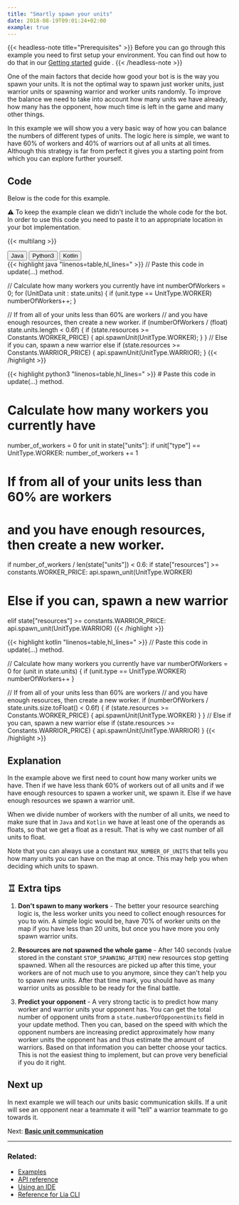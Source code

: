 ```yaml
---
title: "Smartly spawn your units"
date: 2018-08-19T09:01:24+02:00
example: true
---
```


{{< headless-note title="Prerequisites" >}}
Before you can go through this example you need to first setup your environment. 
You can find out how to do that in our [Getting started](/getting-started) guide .
{{< /headless-note >}}

One of the main factors that decide how good your bot is is the way you spawn your units. 
It is not the optimal way to spawn just worker units, just warrior units or spawning warrior and worker units randomly.
To improve the balance we need to take into account how many units we have already, how many has the opponent, how much time is left in the game and many other things.

In this example we will show you a very basic way of how you can balance the numbers of different types of units. 
The logic here is simple, we want to have 60% of workers and 40% of warriors out af all units at all times. 
Although this strategy is far from perfect it gives you a starting point from which you can explore further yourself.

## Code

Below is the code for this example. 

⚠️ To keep the example clean we didn't include the whole code for the bot. 
In order to use this code you need to paste it to an appropriate location in your bot implementation. 

{{< multilang >}}

<div class="tab">
    <button class="tablinks tc1 active" onclick="changeLanguage(event, 'Java', 'tc1', 'cc1')">Java</button>
    <button class="tablinks tc1" onclick="changeLanguage(event, 'Python3', 'tc1', 'cc1')">Python3</button>
    <button class="tablinks tc1" onclick="changeLanguage(event, 'Kotlin', 'tc1', 'cc1')">Kotlin</button>
</div>

<div id="Java" class="tabcontent cc1" style="display: block;">
{{< highlight java "linenos=table,hl_lines=" >}}
// Paste this code in update(...) method.

// Calculate how many workers you currently have
int numberOfWorkers = 0;
for (UnitData unit : state.units) {
    if (unit.type == UnitType.WORKER) numberOfWorkers++;
}

// If from all of your units less than 60% are workers
// and you have enough resources, then create a new worker.
if (numberOfWorkers / (float) state.units.length < 0.6f) {
    if (state.resources >= Constants.WORKER_PRICE) {
        api.spawnUnit(UnitType.WORKER);
    }
}
// Else if you can, spawn a new warrior
else if (state.resources >= Constants.WARRIOR_PRICE) {
    api.spawnUnit(UnitType.WARRIOR);
}
{{< /highlight >}}
</div>

<div id="Python3" class="tabcontent cc1">
{{< highlight python3 "linenos=table,hl_lines=" >}}
# Paste this code in update(...) method.

# Calculate how many workers you currently have
number_of_workers = 0
for unit in state["units"]:
    if unit["type"] == UnitType.WORKER:
        number_of_workers += 1

# If from all of your units less than 60% are workers
# and you have enough resources, then create a new worker.
if number_of_workers / len(state["units"]) < 0.6:
    if state["resources"] >= constants.WORKER_PRICE:
        api.spawn_unit(UnitType.WORKER)

# Else if you can, spawn a new warrior
elif state["resources"] >= constants.WARRIOR_PRICE:
    api.spawn_unit(UnitType.WARRIOR)
{{< /highlight >}}
</div>


<div id="Kotlin" class="tabcontent cc1">
{{< highlight kotlin "linenos=table,hl_lines=" >}}
// Paste this code in update(...) method.

// Calculate how many workers you currently have
var numberOfWorkers = 0
for (unit in state.units) {
    if (unit.type == UnitType.WORKER) numberOfWorkers++
}

// If from all of your units less than 60% are workers
// and you have enough resources, then create a new worker.
if (numberOfWorkers / state.units.size.toFloat() < 0.6f) {
    if (state.resources >= Constants.WORKER_PRICE) {
        api.spawnUnit(UnitType.WORKER)
    }
}
// Else if you can, spawn a new warrior
else if (state.resources >= Constants.WARRIOR_PRICE) {
    api.spawnUnit(UnitType.WARRIOR)
}
{{< /highlight >}}
</div>

## Explanation
 
In the example above we first need to count how many worker units we have.
Then if we have less thank 60% of workers out of all units and if we have enough resources to spawn a worker unit, we spawn it.
Else if we have enough resources we spawn a warrior unit.

When we divide number of workers with the number of all units, we need to make sure that in `Java` and `Kotlin` we have at least one of the operands as floats,
so that we get a float as a result. That is why we cast number of all units to float.

Note that you can always use a constant `MAX_NUMBER_OF_UNITS` that tells you how many units you can have on the map at once.
This may help you when deciding which units to spawn.

## &#9814; Extra tips

1. **Don't spawn to many workers** - The better your resource searching logic is, the less worker units you need to collect enough resources for you to win.
A simple logic would be, have 70% of worker units on the map if you have less than 20 units, but once you have more you only spawn warrior units.

2. **Resources are not spawned the whole game** - After 140 seconds (value stored in the constant `STOP_SPAWNING_AFTER`) new resources stop getting spawned. 
When all the resources are picked up after this time, your workers are of not much use to you anymore, since they can't help you to spawn new units. 
After that time mark, you should have as many warrior units as possible to be ready for the final battle.

3. **Predict your opponent** - A very strong tactic is to predict how many worker and warrior units your opponent has. 
You can get the total number of opponent units from a `state.numberOfOpponentUnits` field in your update method.
Then you can, based on the speed with which the opponent numbers are increasing predict approximately how many worker units the opponent has and thus estimate the amount of warriors. 
Based on that information you can better choose your tactics.
This is not the easiest thing to implement, but can prove very beneficial if you do it right.


## Next up

In next example we will teach our units basic communication skills. If a unit will see an opponent near a teammate it will "tell" a warrior teammate to go towards it.

Next: **[Basic unit communication](/examples/basic-unit-communication/)**

----

### Related:

* [Examples](/examples/overview/)
* [API reference](/api/)
* [Using an IDE](/examples/using-ide/)
* [Reference for Lia CLI](/lia-cli/)

